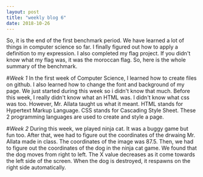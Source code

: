 ```yaml
---
layout: post
title: "weekly blog 6"
date: 2018-10-26
---
```


So, it is the end of the first benchmark period. We have learned a lot of things in computer science so far. I finally figured out how to apply a definition to my expression. I also completed my flag project. If you didn't know what my flag was, it was the moroccan flag. So, here is the whole summary of the benchmark.

#_Week 1_ 
In the first week of Computer Science, I learned how to create files on github. I also learned how to change the font and background of my page. We just started during this week so i didn't know that much. Before this week, I really didn't know what an HTML was. I didn't know what css was too. However, Mr. Allata taught us what it meant. HTML stands for Hypertext Markup Language. CSS stands for Cascading Style Sheet. These 2 programming languages are used to create and style a page.

#_Week 2_
During this week, we played ninja cat. It was a buggy game but fun too. After that, wee had to figure out the coordinates of the drwaing Mr. Allata made in class. The coordinates of the image was 87.5. Then, we had to figure out the coordinates of the dog in the ninja cat game. We found that the dog moves from right to left. The X value decreases as it come towards the left side of the screen. When the dog is destroyed, it respawns on the right side automatically.
